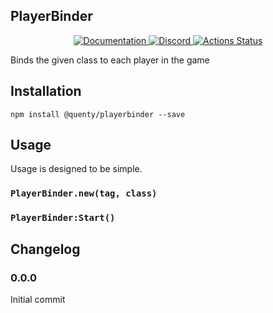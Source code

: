 ## PlayerBinder
<div align="center">
  <a href="http://quenty.github.io/api/">
    <img src="https://img.shields.io/badge/docs-website-green.svg" alt="Documentation" />
  </a>
  <a href="https://discord.gg/mhtGUS8">
    <img src="https://img.shields.io/badge/discord-nevermore-blue.svg" alt="Discord" />
  </a>
  <a href="https://github.com/Quenty/NevermoreEngine/actions">
    <img src="https://github.com/Quenty/NevermoreEngine/workflows/luacheck/badge.svg" alt="Actions Status" />
  </a>
</div>

Binds the given class to each player in the game

## Installation
```
npm install @quenty/playerbinder --save
```

## Usage
Usage is designed to be simple.

### `PlayerBinder.new(tag, class)`

### `PlayerBinder:Start()`


## Changelog

### 0.0.0
Initial commit
